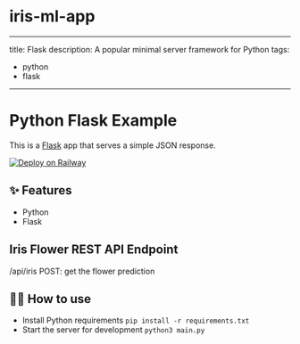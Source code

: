# iris-ml-app
---
title: Flask
description: A popular minimal server framework for Python
tags:
  - python
  - flask
---

# Python Flask Example

This is a [Flask](https://flask.palletsprojects.com/en/1.1.x/) app that serves a simple JSON response.

[![Deploy on Railway](https://railway.app/button.svg)](https://railway.app/new/template/zUcpux)

## ✨ Features

- Python
- Flask

## Iris Flower REST API Endpoint
/api/iris POST: get the flower prediction

## 💁‍♀️ How to use

- Install Python requirements `pip install -r requirements.txt`
- Start the server for development `python3 main.py`
